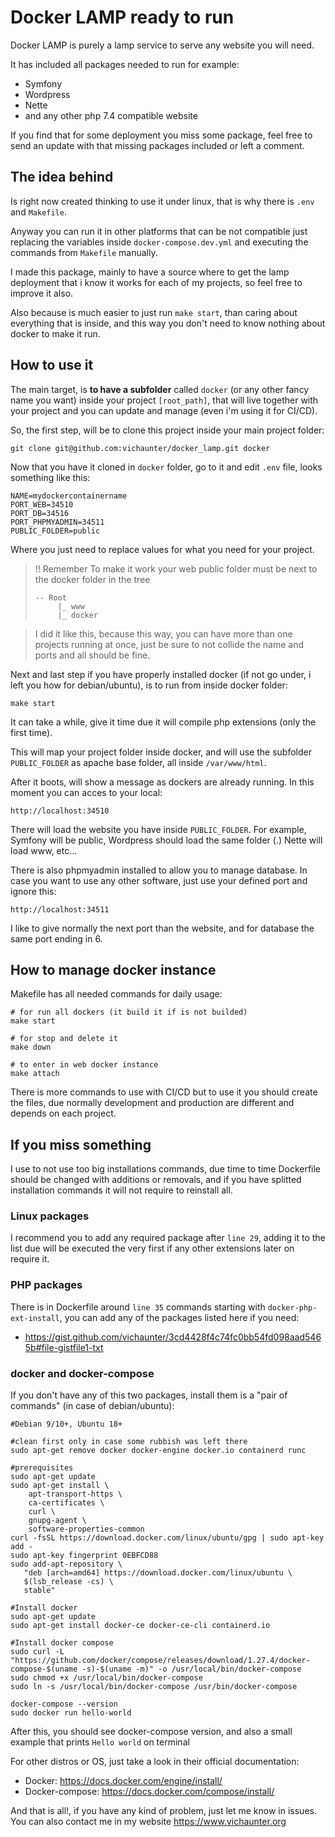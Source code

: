 # Docker LAMP ready to run

Docker LAMP is purely a lamp service to serve any website you will need.

It has included all packages needed to run for example:

* Symfony
* Wordpress
* Nette
* and any other php 7.4 compatible website

If you find that for some deployment you miss some package, feel free to send an update with that missing packages included or left a comment.

## The idea behind

Is right now created thinking to use it under linux, that is why there is `.env` and `Makefile`.

Anyway you can run it in other platforms that can be not compatible just replacing the variables inside
`docker-compose.dev.yml` and executing the commands from `Makefile` manually.

I made this package, mainly to have a source where to get the lamp deployment that i know it works for each of my projects, so feel free to improve it also.

Also because is much easier to just run `make start`, than caring about everything that is inside, and this way you don't need to know nothing about docker to make it run.

## How to use it

The main target, is **to have a subfolder** called `docker` (or any other fancy name you want) inside your project `[root_path]`, that will live together with your project and you can update and manage (even i'm using it for CI/CD).

So, the first step, will be to clone this project inside your main project folder:
```
git clone git@github.com:vichaunter/docker_lamp.git docker
```

Now that you have it cloned in `docker` folder, go to it and edit `.env` file, looks something like this:
```
NAME=mydockercontainername
PORT_WEB=34510
PORT_DB=34516
PORT_PHPMYADMIN=34511
PUBLIC_FOLDER=public
```

Where you just need to replace values for what you need for your project.

> !! Remember
> To make it work your web public folder must be next to the docker folder in the tree
> ```
> -- Root
>      |_ www
>      |_ docker
> ```



> I did it like this, because this way, you can have more than one projects running at once, just be sure to not collide the name and ports and all should be fine.

Next and last step if you have properly installed docker (if not go under, i left you how for debian/ubuntu), is to run from inside docker folder:
```
make start
```

It can take a while, give it time due it will compile php extensions (only the first time).

This will map your project folder inside docker, and will use the subfolder `PUBLIC_FOLDER` as apache base folder, all inside `/var/www/html`.

After it boots, will show a message as dockers are already running. In this moment you can acces to your local:
```
http://localhost:34510
```

There will load the website you have inside `PUBLIC_FOLDER`. For example, Symfony will be public, Wordpress should load the same folder (.) Nette will load www, etc...

There is also phpmyadmin installed to allow you to manage database. In case you want to use any other software, just use your defined port and ignore this:
```
http://localhost:34511
```

I like to give normally the next port than the website, and for database the same port ending in 6.

## How to manage docker instance

Makefile has all needed commands for daily usage:
```
# for run all dockers (it build it if is not builded)
make start

# for stop and delete it
make down

# to enter in web docker instance
make attach
```

There is more commands to use with CI/CD but to use it you should create the files, due normally development and production are different and depends on each project.

## If you miss something

I use to not use too big installations commands, due time to time Dockerfile should be changed with additions or removals, and if you have splitted installation commands it will not require to reinstall all.

### Linux packages

I recommend you to add any required package after `line 29`, adding it to the list due will be executed the very first if any other extensions later on require it.

### PHP packages

There is in Dockerfile around `line 35` commands starting with `docker-php-ext-install`, you can add any of the packages listed here if you need:

* https://gist.github.com/vichaunter/3cd4428f4c74fc0bb54fd098aad5465b#file-gistfile1-txt

### docker and docker-compose

If you don't have any of this two packages, install them is a "pair of commands" (in case of debian/ubuntu):
```
#Debian 9/10+, Ubuntu 18+

#clean first only in case some rubbish was left there
sudo apt-get remove docker docker-engine docker.io containerd runc

#prerequisites
sudo apt-get update
sudo apt-get install \
    apt-transport-https \
    ca-certificates \
    curl \
    gnupg-agent \
    software-properties-common
curl -fsSL https://download.docker.com/linux/ubuntu/gpg | sudo apt-key add -    
sudo apt-key fingerprint 0EBFCD88
sudo add-apt-repository \
   "deb [arch=amd64] https://download.docker.com/linux/ubuntu \
   $(lsb_release -cs) \
   stable"    
   
#Install docker
sudo apt-get update
sudo apt-get install docker-ce docker-ce-cli containerd.io

#Install docker compose
sudo curl -L "https://github.com/docker/compose/releases/download/1.27.4/docker-compose-$(uname -s)-$(uname -m)" -o /usr/local/bin/docker-compose
sudo chmod +x /usr/local/bin/docker-compose
sudo ln -s /usr/local/bin/docker-compose /usr/bin/docker-compose

docker-compose --version
sudo docker run hello-world
```
After this, you should see docker-compose version, and also a small example that prints `Hello world` on terminal

For other distros or OS, just take a look in their official documentation:

* Docker: https://docs.docker.com/engine/install/
* Docker-compose: https://docs.docker.com/compose/install/

And that is all!, if you have any kind of problem, just let me know in issues. You can also contact me in my website https://www.vichaunter.org

